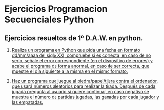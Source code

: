 # Ejercicios Programacion Secuenciales Python

## Ejercicios resueltos de 1º D.A.W. en python.

1. [Realiza un programa en Python que pida una fecha en formato dd/mm/aaaa del siglo XXI, compruebe si es correcta, en caso de no serlo, señale el error correspondiente (en el dispositivo de errores) y acabe el programa de forma anormal, en caso de ser correcta, que muestre el día siguiente a la misma en el mismo formato.](./ejercicio1.py)

2. [Haz un programa que juegue al piedra/papel/tijera contra el ordenador, que usará números aleatorios para realizar la tirada. Después de cada jugada pregunta al usuario si quiere continuar, en caso negativo se muestra el número de partidas jugadas, las ganadas por cada jugador y las empatadas.](./ejercicio2.py)
